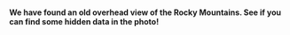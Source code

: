 #### We have found an old overhead view of the Rocky Mountains. See if you can find some hidden data in the photo!
